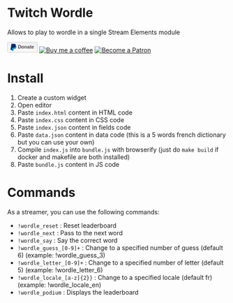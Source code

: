 # Twitch Wordle

Allows to play to wordle in a single Stream Elements module

[![PayPal donation](https://github.com/jaymoulin/jaymoulin.github.io/raw/master/ppl.png "PayPal donation")](https://www.paypal.me/jaymoulin)
[![Buy me a coffee](https://www.buymeacoffee.com/assets/img/custom_images/orange_img.png "Buy me a coffee")](https://www.buymeacoffee.com/jaymoulin)
[![Become a Patron](https://badgen.net/badge/become/a%20patron/F96854 "Become a Patron")](https://patreon.com/jaymoulin)

# Install

1. Create a custom widget
1. Open editor
1. Paste `index.html` content in HTML code
1. Paste `index.css` content in CSS code
1. Paste `index.json` content in fields code
1. Paste `data.json` content in data code (this is a 5 words french dictionary but you can use your own)
1. Compile `index.js` into `bundle.js` with browserify (just do `make build` if docker and makefile are both installed)
1. Paste `bundle.js` content in JS code

# Commands

As a streamer, you can use the following commands:

* `!wordle_reset` : Reset leaderboard
* `!wordle_next` : Pass to the next word
* `!wordle_say` : Say the correct word
* `!wordle_guess_[0-9]+` : Change to a specified number of guess (default 6) (example: !wordle_guess_3)
* `!wordle_letter_[0-9]+` : Change to a specified number of letter (default 5) (example: !wordle_letter_6)
* `!wordle_locale_[a-z]{2}}` : Change to a specified locale (default fr) (example: !wordle_locale_en)
* `!wordle_podium` : Displays the leaderboard